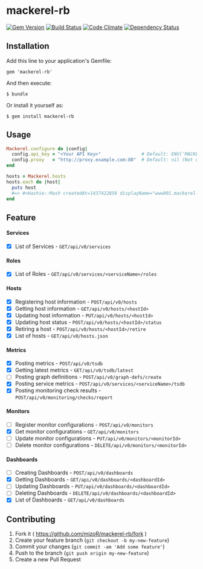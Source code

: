 # mackerel-rb
[![Gem Version](https://badge.fury.io/rb/mackerel-rb.svg)](http://badge.fury.io/rb/mackerel-rb)
[![Build Status](https://travis-ci.org/mizoR/mackerel-rb.svg)](https://travis-ci.org/mizoR/mackerel-rb)
[![Code Climate](https://codeclimate.com/github/mizoR/mackerel-rb/badges/gpa.svg)](https://codeclimate.com/github/mizoR/mackerel-rb)
[![Dependency Status](https://gemnasium.com/mizoR/mackerel-rb.svg)](https://gemnasium.com/mizoR/mackerel-rb)


## Installation

Add this line to your application's Gemfile:

    gem 'mackerel-rb'

And then execute:

    $ bundle

Or install it yourself as:

    $ gem install mackerel-rb

## Usage

```rb
Mackerel.configure do |config|
  config.api_key = "<Your API Key>"               # Default: ENV['MACKEREL_APIKEY']
  config.proxy   = "http://proxy.example.com:80"  # Default: nil (Not use http proxy)
end

hosts = Mackerel.hosts
hosts.each do |host|
  puts host
  #=> #<Hashie::Mash createdAt=1437422856 displayName="www001.mackerel-rb.dev" id="Dummmmmmmmy", ..., status="standby" type="unknown">
end
```

## Feature

#### Services

- [x] List of Services - `GET/api/v0/services`

#### Roles

- [x] List of Roles - `GET/api/v0/services/<serviceName>/roles`

#### Hosts

- [x] Registering host information - `POST/api/v0/hosts`
- [x] Getting host information - `GET/api/v0/hosts/<hostId>`
- [x] Updating host information - `PUT/api/v0/hosts/<hostId>`
- [x] Updating host status - `POST/api/v0/hosts/<hostId>/status`
- [x] Retiring a host - `POST/api/v0/hosts/<hostId>/retire`
- [x] List of hosts - `GET/api/v0/hosts.json`

#### Metrics

- [x] Posting metrics - `POST/api/v0/tsdb`
- [x] Getting latest metrics - `GET/api/v0/tsdb/latest`
- [ ] Posting graph definitions - `POST/api/v0/graph-defs/create`
- [x] Posting service metrics - `POST/api/v0/services/<serviceName>/tsdb`
- [x] Posting monitoring check results - `POST/api/v0/monitoring/checks/report`

#### Monitors

- [ ] Register monitor configurations - `POST/api/v0/monitors`
- [x] Get monitor configurations - `GET/api/v0/monitors`
- [ ] Update monitor configurations - `PUT/api/v0/monitors/<monitorId>`
- [ ] Delete monitor configurations - `DELETE/api/v0/monitors/<monitorId>`

#### Dashboards

- [ ] Creating Dashboards - `POST/api/v0/dashboards`
- [x] Getting Dashboards - `GET/api/v0/dashboards/<dashboardId>`
- [ ] Updating Dashboards - `PUT/api/v0/dashboards/<dashboardId>`
- [ ] Deleting Dashboards - `DELETE/api/v0/dashboards/<dashboardId>`
- [x] List of Dashboards - `GET/api/v0/dashboards`

## Contributing

1. Fork it ( https://github.com/mizoR/mackerel-rb/fork )
2. Create your feature branch (`git checkout -b my-new-feature`)
3. Commit your changes (`git commit -am 'Add some feature'`)
4. Push to the branch (`git push origin my-new-feature`)
5. Create a new Pull Request
